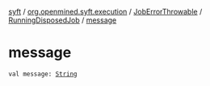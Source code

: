 [syft](../../../index.md) / [org.openmined.syft.execution](../../index.md) / [JobErrorThrowable](../index.md) / [RunningDisposedJob](index.md) / [message](./message.md)

# message

`val message: `[`String`](https://kotlinlang.org/api/latest/jvm/stdlib/kotlin/-string/index.html)